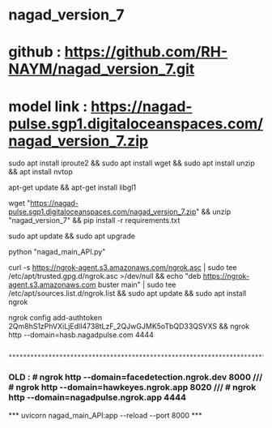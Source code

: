 # nagad_version_7
# github : https://github.com/RH-NAYM/nagad_version_7.git

# model link : https://nagad-pulse.sgp1.digitaloceanspaces.com/nagad_version_7.zip

sudo apt install iproute2 && sudo apt install wget && sudo apt install unzip && apt install nvtop 

apt-get update && apt-get install libgl1


wget "https://nagad-pulse.sgp1.digitaloceanspaces.com/nagad_version_7.zip" && unzip "nagad_version_7" && pip install -r requirements.txt

sudo apt update && sudo apt upgrade

python "nagad_main_API.py"


curl -s https://ngrok-agent.s3.amazonaws.com/ngrok.asc | sudo tee /etc/apt/trusted.gpg.d/ngrok.asc >/dev/null && echo "deb https://ngrok-agent.s3.amazonaws.com buster main" | sudo tee /etc/apt/sources.list.d/ngrok.list && sudo apt update && sudo apt install ngrok

ngrok config add-authtoken 2Qm8hS1zPhVXiLjEdlI4738tLzF_2QJwGJMK5oTbQD33QSVXS && ngrok http --domain=hasb.nagadpulse.com 4444



         **********************************************************************************


### OLD : # ngrok http --domain=facedetection.ngrok.dev 8000 /// # ngrok http --domain=hawkeyes.ngrok.app 8020 /// # ngrok http --domain=nagadpulse.ngrok.app 4444


***	uvicorn nagad_main_API:app --reload --port 8000		***
